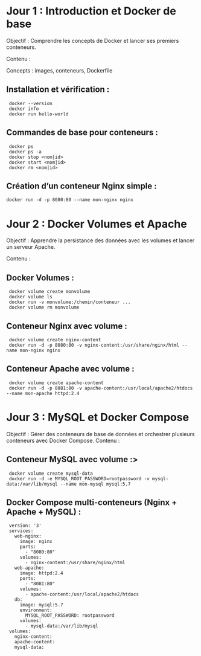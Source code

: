 # Jour 1 : Introduction et Docker de base

Objectif : Comprendre les concepts de Docker et lancer ses premiers conteneurs.

Contenu :

Concepts : images, conteneurs, Dockerfile

<h2> Installation et vérification : </h2> 

     docker --version
     docker info
     docker run hello-world
     
<h2>Commandes de base pour conteneurs :</h2>

     docker ps
     docker ps -a
     docker stop <nom|id>
     docker start <nom|id>
     docker rm <nom|id>

<h2> Création d’un conteneur Nginx simple : </h2>

    docker run -d -p 8080:80 --name mon-nginx nginx
    
# Jour 2 : Docker Volumes et Apache

Objectif : Apprendre la persistance des données avec les volumes et lancer un serveur Apache.

Contenu :

<h2>Docker Volumes :</h2>

     docker volume create monvolume
     docker volume ls
     docker run -v monvolume:/chemin/conteneur ...
     docker volume rm monvolume

<h2>Conteneur Nginx avec volume :</h2> 

     docker volume create nginx-content
     docker run -d -p 8080:80 -v nginx-content:/usr/share/nginx/html --name mon-nginx nginx

<h2>Conteneur Apache avec volume :</h2>

     docker volume create apache-content
     docker run -d -p 8081:80 -v apache-content:/usr/local/apache2/htdocs --name mon-apache httpd:2.4

# Jour 3 : MySQL et Docker Compose     

Objectif : Gérer des conteneurs de base de données et orchestrer plusieurs conteneurs avec Docker Compose.
Contenu :
<h2> Conteneur MySQL avec volume :></h2> 

     docker volume create mysql-data
     docker run -d -e MYSQL_ROOT_PASSWORD=rootpassword -v mysql-data:/var/lib/mysql --name mon-mysql mysql:5.7

<h2>Docker Compose multi-conteneurs (Nginx + Apache + MySQL) :</h2>


     version: '3'
     services:
       web-nginx:
         image: nginx
         ports:
           - "8080:80"
         volumes:
           - nginx-content:/usr/share/nginx/html
       web-apache:
         image: httpd:2.4
         ports:
           - "8081:80"
         volumes:
           - apache-content:/usr/local/apache2/htdocs
       db:
         image: mysql:5.7
         environment:
           MYSQL_ROOT_PASSWORD: rootpassword
         volumes:
           - mysql-data:/var/lib/mysql
     volumes:
       nginx-content:
       apache-content:
       mysql-data:

